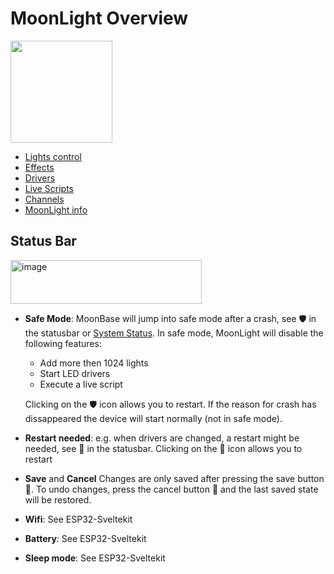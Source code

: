 # MoonLight Overview

<img width="163" src="https://github.com/user-attachments/assets/1afd0d4b-f846-4d5b-8cc9-8fa8586c405b" />

* [Lights control](https://moonmodules.org/MoonLight/moonbase/module/lightsControl/)
* [Effects](https://moonmodules.org/MoonLight/moonbase/module/effects/)
* [Drivers](https://moonmodules.org/MoonLight/moonbase/module/drivers/)
* [Live Scripts](https://moonmodules.org/MoonLight/moonbase/module/liveScripts/)
* [Channels](https://moonmodules.org/MoonLight/moonbase/module/channels/)
* [MoonLight info](https://moonmodules.org/MoonLight/moonbase/module/moonLightInfo/)

## Status Bar

<img width="306" height="70" alt="image" src="https://github.com/user-attachments/assets/5568bcdf-8d12-430e-9801-3c851f4204b5" />

* **Safe Mode**: MoonBase will jump into safe mode after a crash, see 🛡️ in the statusbar or [System Status](https://moonmodules.org/MoonLight/system/status/). In safe mode, MoonLight will disable the following features:
    * Add more then 1024 lights
    * Start LED drivers
    * Execute a live script

    Clicking on the 🛡️ icon allows you to restart. If the reason for crash has dissappeared the device will start normally (not in safe mode).

* **Restart needed**: e.g. when drivers are changed, a restart might be needed, see 🔄 in the statusbar. Clicking on the 🔄 icon allows you to restart

* **Save** and **Cancel** Changes are only saved after pressing the save button 💾. To undo changes, press the cancel button 🚫 and the last saved state will be restored.

* **Wifi**: See ESP32-Sveltekit

* **Battery**: See ESP32-Sveltekit

* **Sleep mode**: See ESP32-Sveltekit
